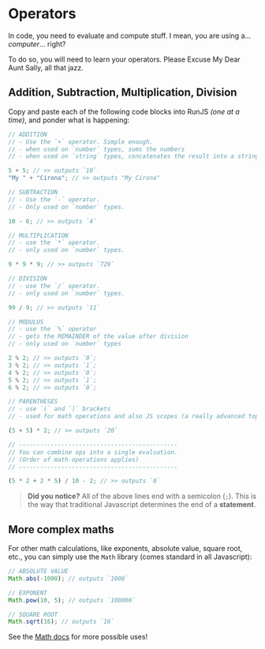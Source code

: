 # Operators

In code, you need to evaluate and compute stuff. I mean, you are using a... _computer_... right?

To do so, you will need to learn your operators. Please Excuse My Dear Aunt Sally, all that jazz.

## Addition, Subtraction, Multiplication, Division

Copy and paste each of the following code blocks into RunJS _(one at a time)_, and ponder what is happening:

```javascript
// ADDITION
// - Use the `+` operator. Simple enough.
// - when used on `number` types, sums the numbers
// - when used on `string` types, concatenates the result into a string

5 + 5; // >> outputs `10`
"My " + "Cirona"; // >> outputs "My Cirona"
```

```javascript
// SUBTRACTION
// - Use the `-` operator.
// - Only used on `number` types.

10 - 6; // >> outputs `4`
```

```javascript
// MULTIPLICATION
// - use the `*` operator.
// - only used on `number` types.

9 * 9 * 9; // >> outputs `729`
```

```javascript
// DIVISION
// - use the `/` operator.
// - only used on `number` types.

99 / 9; // >> outputs `11`
```

```javascript
// MODULUS
// - use the `%` operator
// - gets the REMAINDER of the value after division
// - only used on `number` types

2 % 2; // >> outputs `0`;
3 % 2; // >> outputs `1`;
4 % 2; // >> outputs `0`;
5 % 2; // >> outputs `1`;
6 % 2; // >> outputs `0`;
```

```javascript
// PARENTHESES
// - use `(` and `)` brackets
// - used for math operations and also JS scopes (a really advanced topic)

(5 + 5) * 2; // >> outputs `20`

// ---------------------------------------------
// You can combine ops into a single evaluation.
// (Order of math operations applies)
// ---------------------------------------------

(5 * 2 + 2 * 5) / 10 - 2; // >> outputs `0`
```

> **Did you notice?** All of the above lines end with a semicolon (`;`). This is the way that traditional Javascript determines the end of a **statement**.

## More complex maths

For other math calculations, like exponents, absolute value, square root, etc., you can
simply use the `Math` library (comes standard in all Javascript):

```javascript
// ABSOLUTE VALUE
Math.abs(-1000); // outputs `1000`

// EXPONENT
Math.pow(10, 5); // outputs `100000`

// SQUARE ROOT
Math.sqrt(16); // outputs `16`

```

See the [Math docs](https://developer.mozilla.org/en-US/docs/Web/JavaScript/Reference/Global_Objects/Math) for more possible uses!
